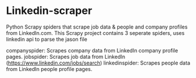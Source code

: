 # Linkedin-scraper
Python Scrapy spiders that scrape job data &amp; people and company profiles from LinkedIn.com.  This Scrapy project contains 3 seperate spiders, uses linkedin api to parse the jason file

companyspider: Scrapes company data from LinkedIn company profile pages.
jobspider: Scrapes job data from LinkedIn (https://www.linkedin.com/jobs/search)
linkedinspider: Scrapes people data from LinkedIn people profile pages.



